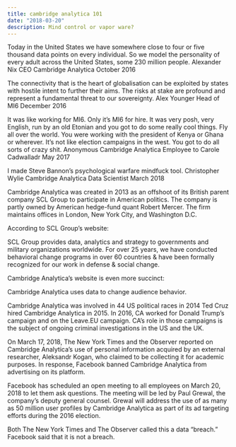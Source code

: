 ```yaml
---
title: cambridge analytica 101
date: "2018-03-20"
description: Mind control or vapor ware?
---
```


Today in the United States we have somewhere close to four or five thousand data points on every individual. So we model the personality of every adult across the United States, some 230 million people.
Alexander Nix
CEO Cambridge Analytica
October 2016

The connectivity that is the heart of globalisation can be exploited by states with hostile intent to further their aims. The risks at stake are profound and represent a fundamental threat to our sovereignty.
Alex Younger
Head of MI6
December 2016

It was like working for MI6. Only it’s MI6 for hire. It was very posh, very English, run by an old Etonian and you got to do some really cool things. Fly all over the world. You were working with the president of Kenya or Ghana or wherever. It’s not like election campaigns in the west. You got to do all sorts of crazy shit.
Anonymous Cambridge Analytica Employee to Carole Cadwalladr
May 2017

I made Steve Bannon’s psychological warfare mindfuck tool.
Christopher Wylie
Cambridge Analytica Data Scientist
March 2018

Cambridge Analytica was created in 2013 as an offshoot of its British parent company SCL Group to participate in American politics. The company is partly owned by American hedge-fund quant Robert Mercer. The firm maintains offices in London, New York City, and Washington D.C.

According to SCL Group’s website:

SCL Group provides data, analytics and strategy to governments and military organizations worldwide. For over 25 years, we have conducted behavioral change programs in over 60 countries & have been formally recognized for our work in defense & social change.

Cambridge Analytica’s website is even more succinct:

Cambridge Analytica uses data to change audience behavior.


Cambridge Analytica was involved in 44 US political races in 2014
Ted Cruz hired Cambridge Analytica in 2015. In 2016, CA worked for Donald Trump’s campaign and on the Leave.EU campaign. CA’s role in those campaigns is the subject of ongoing criminal investigations in the US and the UK.

On March 17, 2018, The New York Times and the Observer reported on Cambridge Analytica’s use of personal information acquired by an external researcher, Aleksandr Kogan, who claimed to be collecting it for academic purposes. In response, Facebook banned Cambridge Analytica from advertising on its platform.

Facebook has scheduled an open meeting to all employees on March 20, 2018 to let them ask questions. The meeting will be led by Paul Grewal, the company’s deputy general counsel. Grewal will address the use of as many as 50 million user profiles by Cambridge Analytica as part of its ad targeting efforts during the 2016 election.

Both The New York Times and The Observer called this a data “breach.” Facebook said that it is not a breach.